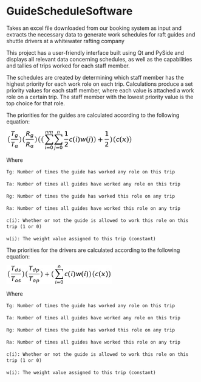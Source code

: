 ﻿# GuideScheduleSoftware
 
Takes an excel file downloaded from our booking system as input and extracts the necessary data to generate work schedules for raft guides and shuttle drivers at a whitewater rafting company

This project has a user-friendly interface built using Qt and PySide and displays all relevant data concerning schedules, as well as the capabilities and tallies of trips worked for each staff member.

The schedules are created by determining which staff member has the highest priority for each work role on each trip. Calculations produce a set priority values for each staff member, where each value is attached a work role on a certain trip. The staff member with the lowest priority value is the top choice for that role.

The priorities for the guides are calculated according to the following equation:


![](read_me_img/guide_priority_equation.png)


Where

    Tg: Number of times the guide has worked any role on this trip
 
    Ta: Number of times all guides have worked any role on this trip
 
    Rg: Number of times the guide has worked this role on any trip
 
    Ra: Number of times all guides have worked this role on any trip
 
    c(i): Whether or not the guide is allowed to work this role on this trip (1 or 0)
 
    w(i): The weight value assigned to this trip (constant)


The priorities for the drivers are calculated according to the following equation:


![](read_me_img/driver_priority_equation.png)


Where

    Tg: Number of times the guide has worked any role on this trip
 
    Ta: Number of times all guides have worked any role on this trip
 
    Rg: Number of times the guide has worked this role on any trip
 
    Ra: Number of times all guides have worked this role on any trip
 
    c(i): Whether or not the guide is allowed to work this role on this trip (1 or 0)
 
    w(i): The weight value assigned to this trip (constant)
